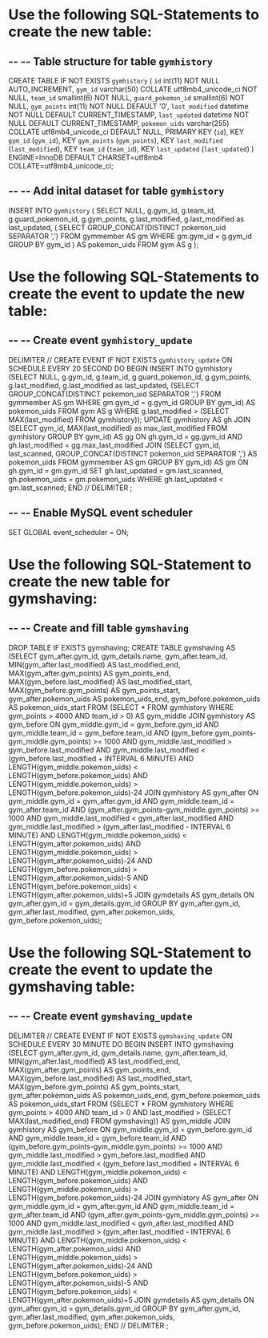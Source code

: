 Use the following SQL-Statements to create the new table:
=========================================================

--
-- Table structure for table `gymhistory`
--
CREATE TABLE IF NOT EXISTS `gymhistory` (
  `id` int(11) NOT NULL AUTO_INCREMENT,
  `gym_id` varchar(50) COLLATE utf8mb4_unicode_ci NOT NULL,
  `team_id` smallint(6) NOT NULL,
  `guard_pokemon_id` smallint(6) NOT NULL,
  `gym_points` int(11) NOT NULL DEFAULT '0',
  `last_modified` datetime NOT NULL DEFAULT CURRENT_TIMESTAMP,
  `last_updated` datetime NOT NULL DEFAULT CURRENT_TIMESTAMP,
  `pokemon_uids` varchar(255) COLLATE utf8mb4_unicode_ci DEFAULT NULL,
  PRIMARY KEY (`id`),
  KEY `gym_id` (`gym_id`),
  KEY `gym_points` (`gym_points`),
  KEY `last_modified` (`last_modified`),
  KEY `team_id` (`team_id`),
  KEY `last_updated` (`last_updated`)
) ENGINE=InnoDB DEFAULT CHARSET=utf8mb4 COLLATE=utf8mb4_unicode_ci;

--
-- Add inital dataset for table `gymhistory`
--
INSERT INTO `gymhistory`
  (
    SELECT NULL, g.gym_id, g.team_id, g.guard_pokemon_id, g.gym_points, g.last_modified, g.last_modified as last_updated,
    (
      SELECT GROUP_CONCAT(DISTINCT pokemon_uid SEPARATOR ',')
      FROM gymmember AS gm
      WHERE gm.gym_id = g.gym_id GROUP BY gym_id
    ) AS pokemon_uids
    FROM gym AS g
  );


Use the following SQL-Statements to create the event to update the new table:
=============================================================================

--
-- Create event `gymhistory_update`
--
DELIMITER //
CREATE EVENT IF NOT EXISTS `gymhistory_update`
ON SCHEDULE EVERY 20 SECOND
DO BEGIN
  INSERT INTO gymhistory (SELECT NULL, g.gym_id, g.team_id, g.guard_pokemon_id, g.gym_points, g.last_modified, g.last_modified as last_updated, (SELECT GROUP_CONCAT(DISTINCT pokemon_uid SEPARATOR ',') FROM gymmember AS gm WHERE gm.gym_id = g.gym_id GROUP BY gym_id) AS pokemon_uids FROM gym AS g WHERE g.last_modified > (SELECT MAX(last_modified) FROM gymhistory));
  UPDATE gymhistory AS gh
  JOIN (SELECT gym_id, MAX(last_modified) as max_last_modified FROM gymhistory GROUP BY gym_id)
  AS gg ON gh.gym_id = gg.gym_id AND gh.last_modified = gg.max_last_modified
  JOIN (SELECT gym_id, last_scanned, GROUP_CONCAT(DISTINCT pokemon_uid SEPARATOR ',') AS pokemon_uids FROM gymmember AS gm GROUP BY gym_id)
  AS gm ON gh.gym_id = gm.gym_id
  SET gh.last_updated = gm.last_scanned, gh.pokemon_uids = gm.pokemon_uids
  WHERE gh.last_updated < gm.last_scanned;
END
//
DELIMITER ;

--
-- Enable MySQL event scheduler
--
SET GLOBAL event_scheduler = ON;



Use the following SQL-Statement to create the new table for gymshaving:
========================================================================

--
-- Create and fill table `gymshaving`
--

DROP TABLE IF EXISTS gymshaving;
CREATE TABLE gymshaving AS (SELECT gym_after.gym_id, gym_details.name, gym_after.team_id, MIN(gym_after.last_modified) AS last_modified_end, MAX(gym_after.gym_points) AS gym_points_end, MAX(gym_before.last_modified) AS last_modified_start, MAX(gym_before.gym_points) AS gym_points_start, gym_after.pokemon_uids AS pokemon_uids_end, gym_before.pokemon_uids AS pokemon_uids_start
FROM (SELECT * FROM gymhistory WHERE gym_points > 4000 AND team_id > 0) AS gym_middle
JOIN gymhistory AS gym_before
ON gym_middle.gym_id = gym_before.gym_id AND gym_middle.team_id = gym_before.team_id AND (gym_before.gym_points-gym_middle.gym_points) >= 1000 AND gym_middle.last_modified > gym_before.last_modified AND gym_middle.last_modified < (gym_before.last_modified + INTERVAL 6 MINUTE) AND LENGTH(gym_middle.pokemon_uids) < LENGTH(gym_before.pokemon_uids) AND LENGTH(gym_middle.pokemon_uids) > LENGTH(gym_before.pokemon_uids)-24
JOIN gymhistory AS gym_after
ON gym_middle.gym_id = gym_after.gym_id AND gym_middle.team_id = gym_after.team_id AND (gym_after.gym_points-gym_middle.gym_points) >= 1000 AND gym_middle.last_modified < gym_after.last_modified AND gym_middle.last_modified > (gym_after.last_modified - INTERVAL 6 MINUTE) AND LENGTH(gym_middle.pokemon_uids) < LENGTH(gym_after.pokemon_uids) AND LENGTH(gym_middle.pokemon_uids) > LENGTH(gym_after.pokemon_uids)-24 AND LENGTH(gym_before.pokemon_uids) > LENGTH(gym_after.pokemon_uids)-5 AND LENGTH(gym_before.pokemon_uids) < LENGTH(gym_after.pokemon_uids)+5
JOIN gymdetails AS gym_details
ON gym_after.gym_id = gym_details.gym_id
GROUP BY gym_after.gym_id, gym_after.last_modified, gym_after.pokemon_uids, gym_before.pokemon_uids);


Use the following SQL-Statement to create the event to update the gymshaving table:
====================================================================================

--
-- Create event `gymshaving_update`
--

DELIMITER //
CREATE EVENT IF NOT EXISTS `gymshaving_update`
ON SCHEDULE EVERY 30 MINUTE
DO BEGIN
  INSERT INTO gymshaving (SELECT gym_after.gym_id, gym_details.name, gym_after.team_id, MIN(gym_after.last_modified) AS last_modified_end, MAX(gym_after.gym_points) AS gym_points_end, MAX(gym_before.last_modified) AS last_modified_start, MAX(gym_before.gym_points) AS gym_points_start, gym_after.pokemon_uids AS pokemon_uids_end, gym_before.pokemon_uids AS pokemon_uids_start
  FROM (SELECT * FROM gymhistory WHERE gym_points > 4000 AND team_id > 0 AND last_modified > (SELECT MAX(last_modified_end) FROM gymshaving)) AS gym_middle
  JOIN gymhistory AS gym_before
  ON gym_middle.gym_id = gym_before.gym_id AND gym_middle.team_id = gym_before.team_id AND (gym_before.gym_points-gym_middle.gym_points) >= 1000 AND gym_middle.last_modified > gym_before.last_modified AND gym_middle.last_modified < (gym_before.last_modified + INTERVAL 6 MINUTE) AND LENGTH(gym_middle.pokemon_uids) < LENGTH(gym_before.pokemon_uids) AND LENGTH(gym_middle.pokemon_uids) > LENGTH(gym_before.pokemon_uids)-24
  JOIN gymhistory AS gym_after
  ON gym_middle.gym_id = gym_after.gym_id AND gym_middle.team_id = gym_after.team_id AND (gym_after.gym_points-gym_middle.gym_points) >= 1000 AND gym_middle.last_modified < gym_after.last_modified AND gym_middle.last_modified > (gym_after.last_modified - INTERVAL 6 MINUTE) AND LENGTH(gym_middle.pokemon_uids) < LENGTH(gym_after.pokemon_uids) AND LENGTH(gym_middle.pokemon_uids) > LENGTH(gym_after.pokemon_uids)-24 AND LENGTH(gym_before.pokemon_uids) > LENGTH(gym_after.pokemon_uids)-5 AND LENGTH(gym_before.pokemon_uids) < LENGTH(gym_after.pokemon_uids)+5
  JOIN gymdetails AS gym_details
  ON gym_after.gym_id = gym_details.gym_id
  GROUP BY gym_after.gym_id, gym_after.last_modified, gym_after.pokemon_uids, gym_before.pokemon_uids);
END
//
DELIMITER ;